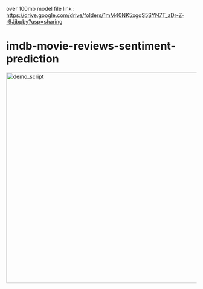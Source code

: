 over 100mb model file link : https://drive.google.com/drive/folders/1mM40NK5xgqS5SYN7T_aDr-Z-r9Jjbpby?usp=sharing
# imdb-movie-reviews-sentiment-prediction
<img width="955" height="556" alt="demo_script" src="https://github.com/user-attachments/assets/23f1ea88-e661-4dd4-97e0-758ac0ecccb2" />
